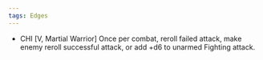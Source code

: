 ```yaml
---
tags: Edges
---
```

- CHI [V, Martial Warrior] Once per combat, reroll failed attack, make enemy reroll successful attack, or add +d6 to unarmed Fighting attack.